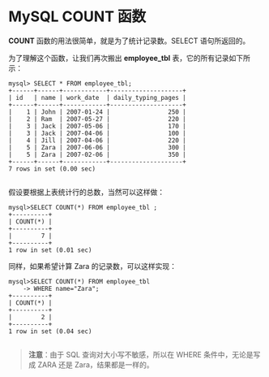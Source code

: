# MySQL COUNT 函数

**COUNT** 函数的用法很简单，就是为了统计记录数。SELECT 语句所返回的。  

为了理解这个函数，让我们再次搬出 **employee_tbl** 表，它的所有记录如下所示：  

```
mysql> SELECT * FROM employee_tbl;
+------+------+------------+--------------------+
| id   | name | work_date  | daily_typing_pages |
+------+------+------------+--------------------+
|    1 | John | 2007-01-24 |                250 |
|    2 | Ram  | 2007-05-27 |                220 |
|    3 | Jack | 2007-05-06 |                170 |
|    3 | Jack | 2007-04-06 |                100 |
|    4 | Jill | 2007-04-06 |                220 |
|    5 | Zara | 2007-06-06 |                300 |
|    5 | Zara | 2007-02-06 |                350 |
+------+------+------------+--------------------+
7 rows in set (0.00 sec)


```   

假设要根据上表统计行的总数，当然可以这样做：  

```
mysql>SELECT COUNT(*) FROM employee_tbl ;
+----------+
| COUNT(*) |
+----------+
|        7 |
+----------+
1 row in set (0.01 sec)

```

同样，如果希望计算 Zara 的记录数，可以这样实现：   

```
mysql>SELECT COUNT(*) FROM employee_tbl
    -> WHERE name="Zara";
+----------+
| COUNT(*) |
+----------+
|        2 |
+----------+
1 row in set (0.04 sec)


```   

> **注意**：由于 SQL 查询对大小写不敏感，所以在 WHERE 条件中，无论是写成 ZARA  还是 Zara，结果都是一样的。   


